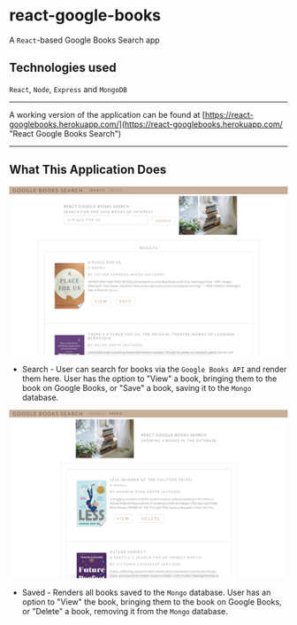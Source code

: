 # react-google-books

A `React`-based Google Books Search app

## Technologies used
 `React`, `Node`, `Express` and `MongoDB`

---

A working version of the application can be found at [https://react-googlebooks.herokuapp.com/](https://react-googlebooks.herokuapp.com/ "React Google Books Search")

---
## What This Application Does

![Search books](./screenshots/screenshot-search.png)
* Search - User can search for books via the `Google Books API` and render them here. User has the option to "View" a book, bringing them to the book on Google Books, or "Save" a book, saving it to the `Mongo` database.

![Save books](./screenshots/screenshot-saved.png)
* Saved - Renders all books saved to the `Mongo` database. User has an option to "View" the book, bringing them to the book on Google Books, or "Delete" a book, removing it from the `Mongo` database.

